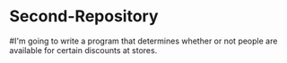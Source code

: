 # Second-Repository
#I'm going to write a program that determines whether or not people are available for certain discounts at stores.
